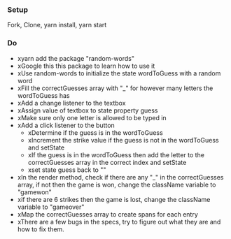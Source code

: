 ### Setup
Fork, Clone, yarn install, yarn start

### Do
* xyarn add the package "random-words"
* xGoogle this this package to learn how to use it
* xUse random-words to initialize the state wordToGuess with a random word
* xFill the correctGuesses array with "_" for however many letters the wordToGuess has
* xAdd a change listener to the textbox
* xAssign value of textbox to state property guess
* xMake sure only one letter is allowed to be typed in
* xAdd a click listener to the button
  * xDetermine if the guess is in the wordToGuess
  * xIncrement the strike value if the guess is not in the wordToGuess and setState
  * xIf the guess is in the wordToGuess then add the letter to the correctGuesses array in the correct index and setState
  * xset state guess back to ""
* xIn the render method, check if there are any "_" in the correctGuesses array, if not then the game is won, change the className variable to "gamewon"
* xif there are 6 strikes then the game is lost, change the className variable to "gameover"
* xMap the correctGuesses array to create spans for each entry
* xThere are a few bugs in the specs, try to figure out what they are and how to fix them.

